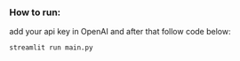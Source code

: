 ### How to run:
add your api key in OpenAI and after that follow code below:
```
streamlit run main.py
```
